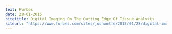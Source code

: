 ```yaml
---
text: Forbes
date: 28-01-2015
sitetitle: Digital Imaging On The Cutting Edge Of Tissue Analysis
siteurl: "https://www.forbes.com/sites/joshwolfe/2015/01/28/digital-imaging-on-the-cutting-edge-of-tissue-analysis/"
---
```

